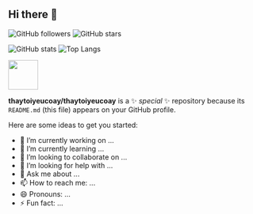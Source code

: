 ## Hi there 👋

![GitHub followers](https://img.shields.io/github/followers/thaytoiyeucoay?style=social)
![GitHub stars](https://img.shields.io/github/stars/thaytoiyeucoay?style=social)

![GitHub stats](https://github-readme-stats.vercel.app/api?username=thaytoiyeucoay&show_icons=true&theme=radical)
![Top Langs](https://github-readme-stats.vercel.app/api/top-langs/?username=thaytoiyeucoay&layout=compact&theme=radical)

<img src="https://media.giphy.com/media/hvRJCLFzcasrR4ia7z/giphy.gif" width="60"/>

**thaytoiyeucoay/thaytoiyeucoay** is a ✨ _special_ ✨ repository because its `README.md` (this file) appears on your GitHub profile.

Here are some ideas to get you started:

- 🔭 I’m currently working on ...
- 🌱 I’m currently learning ...
- 👯 I’m looking to collaborate on ...
- 🤔 I’m looking for help with ...
- 💬 Ask me about ...
- 📫 How to reach me: ...
- 😄 Pronouns: ...
- ⚡ Fun fact: ...

